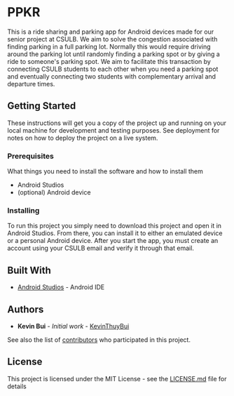 # PPKR

This is a ride sharing and parking app for Android devices made for our senior project at CSULB. We aim to solve the congestion associated with finding parking in a full parking lot. Normally this would require driving around the parking lot until randomly finding a parking spot or by giving a ride to someone's parking spot. We aim to facilitate this transaction by connecting CSULB students to each other when you need a parking spot and eventually connecting two students with complementary arrival and departure times.

## Getting Started

These instructions will get you a copy of the project up and running on your local machine for development and testing purposes. See deployment for notes on how to deploy the project on a live system.

### Prerequisites

What things you need to install the software and how to install them

* Android Studios
* (optional) Android device

### Installing

To run this project you simply need to download this project and open it in Android Studios. From there, you can install it to either an emulated device or a personal Android device. After you start the app, you must create an account using your CSULB email and verify it through that email.

## Built With

* [Android Studios](https://developer.android.com/studio) - Android IDE

## Authors

* **Kevin Bui** - *Initial work* - [KevinThuyBui](https://github.com/KevinThuyBui)

See also the list of [contributors](https://github.com/KevinThuyBui/PPKR/contributors) who participated in this project.

## License

This project is licensed under the MIT License - see the [LICENSE.md](LICENSE.md) file for details
